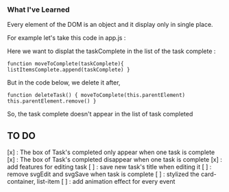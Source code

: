 ### What I've Learned

Every element of the DOM is an object and it display only in single place.

For example let's take this code in app.js :

Here we want to displat the taskComplete in the list of the task complete : 

``function moveToComplete(taskComplete){
    listItemsComplete.append(taskComplete)
}``

But in the code below, we delete it after, 

``function deleteTask() {
    moveToComplete(this.parentElement)
    this.parentElement.remove()
}``

So, the task complete doesn't appear in the list of task completed

## TO DO 
[x] : The box of Task's completed only appear when one task is complete
[x] : The box of Task's completed disappear when one task is complete
[x] : add features for editing task
[ ] : save new task's title when editing it
[ ] : remove svgEdit and svgSave when task is complete
[ ] : stylized the card-container, list-item
[ ] : add animation effect for every event